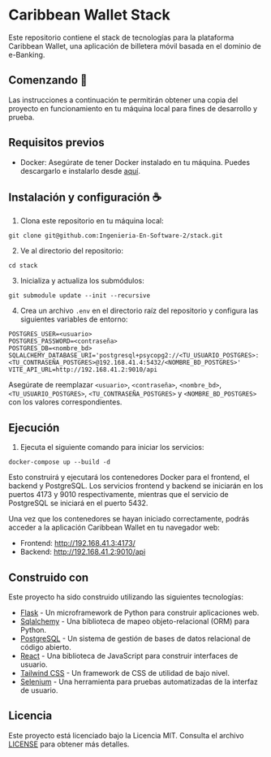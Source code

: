 # Caribbean Wallet Stack

Este repositorio contiene el stack de tecnologías para la plataforma Caribbean Wallet, una aplicación de billetera móvil basada en el dominio de e-Banking.

## Comenzando :rocket:
Las instrucciones a continuación te permitirán obtener una copia del proyecto en funcionamiento en tu máquina local para fines de desarrollo y prueba.

## Requisitos previos

- Docker: Asegúrate de tener Docker instalado en tu máquina. Puedes descargarlo e instalarlo desde [aquí](https://www.docker.com/get-started).

## Instalación y configuración :coffee:

1. Clona este repositorio en tu máquina local:
```
git clone git@github.com:Ingenieria-En-Software-2/stack.git
```

2. Ve al directorio del repositorio:
```
cd stack
```

3. Inicializa y actualiza los submódulos:
```
git submodule update --init --recursive
```

4. Crea un archivo `.env` en el directorio raíz del repositorio y configura las siguientes variables de entorno:

```dotenv
POSTGRES_USER=<usuario>
POSTGRES_PASSWORD=<contraseña>
POSTGRES_DB=<nombre_bd>
SQLALCHEMY_DATABASE_URI='postgresql+psycopg2://<TU_USUARIO_POSTGRES>:<TU_CONTRASEÑA_POSTGRES>@192.168.41.4:5432/<NOMBRE_BD_POSTGRES>'
VITE_API_URL=http://192.168.41.2:9010/api
```

Asegúrate de reemplazar `<usuario>`, `<contraseña>`, `<nombre_bd>`, `<TU_USUARIO_POSTGRES>`, `<TU_CONTRASEÑA_POSTGRES>` y `<NOMBRE_BD_POSTGRES>` con los valores correspondientes.

## Ejecución

1. Ejecuta el siguiente comando para iniciar los servicios:
```
docker-compose up --build -d
```

Esto construirá y ejecutará los contenedores Docker para el frontend, el backend y PostgreSQL. Los servicios frontend y backend se iniciarán en los puertos 4173 y 9010 respectivamente, mientras que el servicio de PostgreSQL se iniciará en el puerto 5432.

Una vez que los contenedores se hayan iniciado correctamente, podrás acceder a la aplicación Caribbean Wallet en tu navegador web:

- Frontend: http://192.168.41.3:4173/
- Backend: http://192.168.41.2:9010/api

## Construido con

Este proyecto ha sido construido utilizando las siguientes tecnologías:

- [Flask](https://flask.palletsprojects.com/) - Un microframework de Python para construir aplicaciones web.
- [Sqlalchemy](https://www.sqlalchemy.org/) - Una biblioteca de mapeo objeto-relacional (ORM) para Python.
- [PostgreSQL](https://www.postgresql.org/) - Un sistema de gestión de bases de datos relacional de código abierto.
- [React](https://reactjs.org/) - Una biblioteca de JavaScript para construir interfaces de usuario.
- [Tailwind CSS](https://tailwindcss.com/) - Un framework de CSS de utilidad de bajo nivel.
- [Selenium](https://www.selenium.dev/) - Una herramienta para pruebas automatizadas de la interfaz de usuario.

## Licencia
Este proyecto está licenciado bajo la Licencia MIT. Consulta el archivo [LICENSE](./LICENSE) para obtener más detalles.

